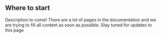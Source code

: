 ## Where to start
Description to come! There are a lot of pages in the documentation and we are trying to fill all content as soon as possible. Stay tuned for updates to this page

<!--- TODO --->


<!---
check out some of the simpler plugins developed here ...

come up with your idea of a plugins
    is it similar to one of the plugins here? check out the source code for that one if so.

Try making this simple filter that completes the task of simplying prining out the meta data about its input

## Follow the Template
explain the template in example.py
explain all the fields, variables, etc.

## Making a Reader
list some robust output types that i usually use -> tables
delete the  input types
set inputs to 0


## Making a filter
list the input and output data types
Sometimes you want the same input and output data types but want to play wth the data, take advantage of the numpy wrappy (webpage)


## Building and Installing Your Plugins
-->
